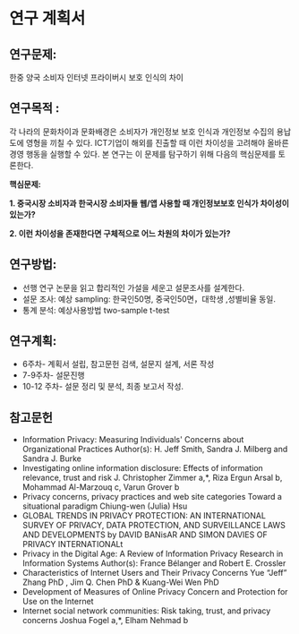 # 연구 계획서
## 연구문제:
한중 양국 소비자 인터넷 프라이버시 보호 인식의 차이

## 연구목적 :
  각 나라의 문화차이과 문화배경은 소비자가 개인정보 보호 인식과 개인정보 수집의 용납도에 영형을 끼칠 수 있다. ICT기업이 해외를 진출할 때 이런 차이성을 고려해야 올바른 경영 행동을 실행할 수 있다. 본 연구는 이 문제를 탐구하기 위해 다음의 핵심문제를 토론한다.

**핵심문제:**

**1.	 중국시장 소비자과 한국시장 소비자들 웹/앱 사용할 때 개인정보보호 인식가 차이성이 있는가?**

**2.	이런 차이성을 존재한다면 구체적으로 어느 차원의 차이가 있는가?**

## 연구방법:
- 선행 연구 논문을 읽고 합리적인 가설을 세운고 설문조사를 설계한다.
- 설문 조사: 예상 sampling: 한국인50명, 중국인50면，대학생 ,성별비율 동일.
- 통계 분석: 예상사용방법 two-sample t-test

## 연구계획:
- 6주차- 계획서 설립, 참고문헌 검색, 설문지 설계, 서론 작성
- 7-9주차- 설문진행
- 10-12 주차- 설문 정리 및 분석, 최종 보고서 작성.

## 참고문헌
- Information Privacy: Measuring Individuals' Concerns about Organizational Practices Author(s): H. Jeff Smith, Sandra J. Milberg and Sandra J. Burke
- Investigating online information disclosure: Effects of information relevance, trust and risk
J. Christopher Zimmer a,*, Riza Ergun Arsal b, Mohammad Al-Marzouq c, Varun Grover b
- Privacy concerns, privacy
practices and web site categories
Toward a situational paradigm
Chiung-wen (Julia) Hsu
- GLOBAL TRENDS IN PRIVACY PROTECTION: AN INTERNATIONAL SURVEY OF PRIVACY, DATA PROTECTION, AND SURVEILLANCE LAWS AND DEVELOPMENTS
by DAVID BANisAR AND SIMON DAVIES OF PRIVACY INTERNATIONALt
- Privacy in the Digital Age: A Review of Information Privacy Research in Information
Systems
Author(s): France Bélanger and Robert E. Crossler
- Characteristics of Internet Users and Their Privacy Concerns
Yue “Jeff” Zhang PhD , Jim Q. Chen PhD & Kuang-Wei Wen PhD
- Development of Measures of Online Privacy Concern and Protection for Use on the Internet
- Internet social network communities: Risk taking, trust, and privacy concerns Joshua Fogel a,*, Elham Nehmad b
